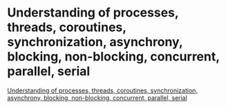 # Understanding of processes, threads, coroutines, synchronization, asynchrony, blocking, non-blocking, concurrent, parallel, serial
[Understanding of processes, threads, coroutines, synchronization, asynchrony, blocking, non-blocking, concurrent, parallel, serial](https://aiwithcloud.com/2022/09/19/understanding_of_processes_threads_coroutines_synchronization_asynchrony_blocking_non_blocking_concurrent_parallel_serial/)